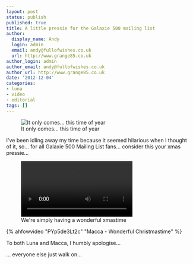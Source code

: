 ```yaml
---
layout: post
status: publish
published: true
title: A little pressie for the Galaxie 500 mailing list
author:
  display_name: Andy
  login: admin
  email: andy@fullofwishes.co.uk
  url: http://www.grange85.co.uk
author_login: admin
author_email: andy@fullofwishes.co.uk
author_url: http://www.grange85.co.uk
date: '2012-12-04'
categories:
- luna
- video
- editorial
tags: []
---
```

<figure class="caption aligncenter"><img src="https://media.fullofwishes.co.uk/00-misc/pictures/paulmccartney_ahfow_wonderful_christmas_time.jpg" alt="It only comes... this time of year" /><figcaption class="caption-text">It only comes... this time of year</figcaption></figure>

<p>I've been idling away my time because it seemed hilarious when I thought of it, so... for all Galaxie 500 Mailing List fans... consider this your xmas pressie...</p>


<figure class="caption aligncenter">
<div class="embed-responsive embed-responsive-4by3">
	<video class="embed-responsive-item" controls>
		<source src="https://media.fullofwishes.co.uk/video/lunawc2.mp4" type="video/mp4">
	</video>
</div>
<figcaption class="caption-text">We're simply having a wonderful xmastime</figcaption></figure>

{% ahfowvideo "PYp5de3Lt2c" "Macca - Wonderful Christmastime" %}

<p>To both Luna and Macca, I humbly apologise...</p>
<p>... everyone else just walk on...</p>

